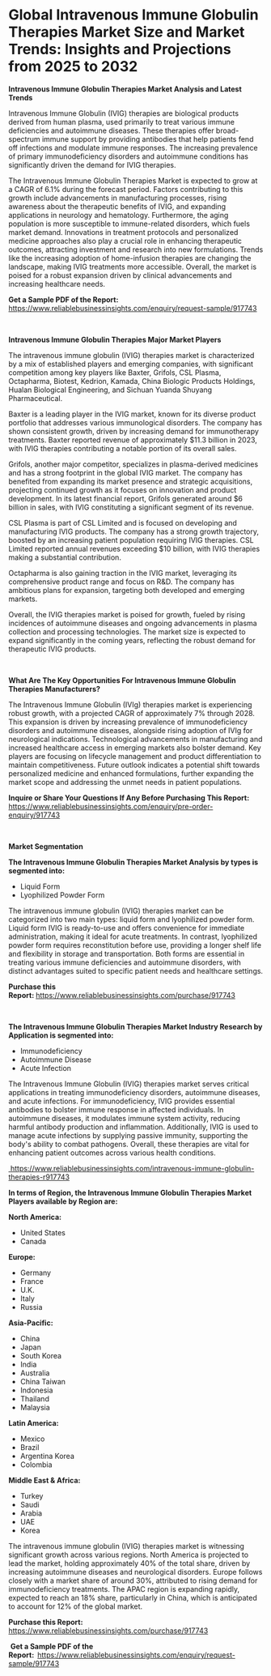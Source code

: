 <p><h1>Global Intravenous Immune Globulin Therapies Market Size and Market Trends: Insights and Projections from 2025 to 2032</h1></p><p><strong>Intravenous Immune Globulin Therapies Market Analysis and Latest Trends</strong></p>
<p><p>Intravenous Immune Globulin (IVIG) therapies are biological products derived from human plasma, used primarily to treat various immune deficiencies and autoimmune diseases. These therapies offer broad-spectrum immune support by providing antibodies that help patients fend off infections and modulate immune responses. The increasing prevalence of primary immunodeficiency disorders and autoimmune conditions has significantly driven the demand for IVIG therapies.</p><p>The Intravenous Immune Globulin Therapies Market is expected to grow at a CAGR of 6.1% during the forecast period. Factors contributing to this growth include advancements in manufacturing processes, rising awareness about the therapeutic benefits of IVIG, and expanding applications in neurology and hematology. Furthermore, the aging population is more susceptible to immune-related disorders, which fuels market demand. Innovations in treatment protocols and personalized medicine approaches also play a crucial role in enhancing therapeutic outcomes, attracting investment and research into new formulations. Trends like the increasing adoption of home-infusion therapies are changing the landscape, making IVIG treatments more accessible. Overall, the market is poised for a robust expansion driven by clinical advancements and increasing healthcare needs.</p></p>
<p><strong>Get a Sample PDF of the Report:&nbsp;</strong> <a href="https://www.reliablebusinessinsights.com/enquiry/request-sample/917743?utm_campaign=3500&utm_medium=2&utm_source=Github&utm_content=ia&utm_term=18042025&utm_id=intravenous-immune-globulin-therapies">https://www.reliablebusinessinsights.com/enquiry/request-sample/917743</a></p>
<p>&nbsp;</p>
<p><strong>Intravenous Immune Globulin Therapies Major Market Players</strong></p>
<p><p>The intravenous immune globulin (IVIG) therapies market is characterized by a mix of established players and emerging companies, with significant competition among key players like Baxter, Grifols, CSL Plasma, Octapharma, Biotest, Kedrion, Kamada, China Biologic Products Holdings, Hualan Biological Engineering, and Sichuan Yuanda Shuyang Pharmaceutical. </p><p>Baxter is a leading player in the IVIG market, known for its diverse product portfolio that addresses various immunological disorders. The company has shown consistent growth, driven by increasing demand for immunotherapy treatments. Baxter reported revenue of approximately $11.3 billion in 2023, with IVIG therapies contributing a notable portion of its overall sales.</p><p>Grifols, another major competitor, specializes in plasma-derived medicines and has a strong footprint in the global IVIG market. The company has benefited from expanding its market presence and strategic acquisitions, projecting continued growth as it focuses on innovation and product development. In its latest financial report, Grifols generated around $6 billion in sales, with IVIG constituting a significant segment of its revenue.</p><p>CSL Plasma is part of CSL Limited and is focused on developing and manufacturing IVIG products. The company has a strong growth trajectory, boosted by an increasing patient population requiring IVIG therapies. CSL Limited reported annual revenues exceeding $10 billion, with IVIG therapies making a substantial contribution.</p><p>Octapharma is also gaining traction in the IVIG market, leveraging its comprehensive product range and focus on R&D. The company has ambitious plans for expansion, targeting both developed and emerging markets.</p><p>Overall, the IVIG therapies market is poised for growth, fueled by rising incidences of autoimmune diseases and ongoing advancements in plasma collection and processing technologies. The market size is expected to expand significantly in the coming years, reflecting the robust demand for therapeutic IVIG products.</p></p>
<p>&nbsp;</p>
<p><strong>What Are The Key Opportunities For Intravenous Immune Globulin Therapies Manufacturers?</strong></p>
<p><p>The Intravenous Immune Globulin (IVIg) therapies market is experiencing robust growth, with a projected CAGR of approximately 7% through 2028. This expansion is driven by increasing prevalence of immunodeficiency disorders and autoimmune diseases, alongside rising adoption of IVIg for neurological indications. Technological advancements in manufacturing and increased healthcare access in emerging markets also bolster demand. Key players are focusing on lifecycle management and product differentiation to maintain competitiveness. Future outlook indicates a potential shift towards personalized medicine and enhanced formulations, further expanding the market scope and addressing the unmet needs in patient populations.</p></p>
<p><strong>Inquire or Share Your Questions If Any Before Purchasing This Report:</strong> <a href="https://www.reliablebusinessinsights.com/enquiry/pre-order-enquiry/917743?utm_campaign=3500&utm_medium=2&utm_source=Github&utm_content=ia&utm_term=18042025&utm_id=intravenous-immune-globulin-therapies">https://www.reliablebusinessinsights.com/enquiry/pre-order-enquiry/917743</a></p>
<p>&nbsp;</p>
<p><strong>Market Segmentation</strong></p>
<p><strong>The Intravenous Immune Globulin Therapies Market Analysis by types is segmented into:</strong></p>
<p><ul><li>Liquid Form</li><li>Lyophilized Powder Form</li></ul></p>
<p><p>The intravenous immune globulin (IVIG) therapies market can be categorized into two main types: liquid form and lyophilized powder form. Liquid form IVIG is ready-to-use and offers convenience for immediate administration, making it ideal for acute treatments. In contrast, lyophilized powder form requires reconstitution before use, providing a longer shelf life and flexibility in storage and transportation. Both forms are essential in treating various immune deficiencies and autoimmune disorders, with distinct advantages suited to specific patient needs and healthcare settings.</p></p>
<p><strong>Purchase this Report:&nbsp;</strong><a href="https://www.reliablebusinessinsights.com/purchase/917743?utm_campaign=3500&utm_medium=2&utm_source=Github&utm_content=ia&utm_term=18042025&utm_id=intravenous-immune-globulin-therapies">https://www.reliablebusinessinsights.com/purchase/917743</a></p>
<p>&nbsp;</p>
<p><strong>The Intravenous Immune Globulin Therapies Market Industry Research by Application is segmented into:</strong></p>
<p><ul><li>Immunodeficiency</li><li>Autoimmune Disease</li><li>Acute Infection</li></ul></p>
<p><p>The Intravenous Immune Globulin (IVIG) therapies market serves critical applications in treating immunodeficiency disorders, autoimmune diseases, and acute infections. For immunodeficiency, IVIG provides essential antibodies to bolster immune response in affected individuals. In autoimmune diseases, it modulates immune system activity, reducing harmful antibody production and inflammation. Additionally, IVIG is used to manage acute infections by supplying passive immunity, supporting the body's ability to combat pathogens. Overall, these therapies are vital for enhancing patient outcomes across various health conditions.</p></p>
<p><a href="https://www.reliablebusinessinsights.com/intravenous-immune-globulin-therapies-r917743?utm_campaign=3500&utm_medium=2&utm_source=Github&utm_content=ia&utm_term=18042025&utm_id=intravenous-immune-globulin-therapies">&nbsp;https://www.reliablebusinessinsights.com/intravenous-immune-globulin-therapies-r917743</a></p>
<p><strong>In terms of Region, the Intravenous Immune Globulin Therapies Market Players available by Region are:</strong></p>
<p>
    <p> <strong> North America: </strong>
        <ul>
            <li>United States</li>
            <li>Canada</li>
        </ul>
        </p> 
    <p> <strong> Europe: </strong>
        <ul>
            <li>Germany</li>
            <li>France</li>
            <li>U.K.</li>
            <li>Italy</li>
            <li>Russia</li>
        </ul>
        </p> 
    <p> <strong> Asia-Pacific: </strong>
        <ul>
            <li>China</li>
            <li>Japan</li>
            <li>South Korea</li>
            <li>India</li>
            <li>Australia</li>
            <li>China Taiwan</li>
            <li>Indonesia</li>
            <li>Thailand</li>
            <li>Malaysia</li>
        </ul>
        </p> 
    <p> <strong> Latin America: </strong>
        <ul>
            <li>Mexico</li>
            <li>Brazil</li>
            <li>Argentina Korea</li>
            <li>Colombia</li>
        </ul>
        </p> 
    <p> <strong> Middle East & Africa: </strong>
        <ul>
            <li>Turkey</li>
            <li>Saudi</li>
            <li>Arabia</li>
            <li>UAE</li>
            <li>Korea</li>
        </ul>
    </p>
    </p>
<p><p>The intravenous immune globulin (IVIG) therapies market is witnessing significant growth across various regions. North America is projected to lead the market, holding approximately 40% of the total share, driven by increasing autoimmune diseases and neurological disorders. Europe follows closely with a market share of around 30%, attributed to rising demand for immunodeficiency treatments. The APAC region is expanding rapidly, expected to reach an 18% share, particularly in China, which is anticipated to account for 12% of the global market.</p></p>
<p><strong>Purchase this Report: </strong><a href="https://www.reliablebusinessinsights.com/purchase/917743?utm_campaign=3500&utm_medium=2&utm_source=Github&utm_content=ia&utm_term=18042025&utm_id=intravenous-immune-globulin-therapies">https://www.reliablebusinessinsights.com/purchase/917743</a></p>
<p>&nbsp;<strong>Get a Sample PDF of the Report:&nbsp;&nbsp;</strong><a href="https://www.reliablebusinessinsights.com/enquiry/request-sample/917743?utm_campaign=3500&utm_medium=2&utm_source=Github&utm_content=ia&utm_term=18042025&utm_id=intravenous-immune-globulin-therapies">https://www.reliablebusinessinsights.com/enquiry/request-sample/917743</a></p>
<p><strong></strong></p>
<p><p></p><p></p><p></p></p>